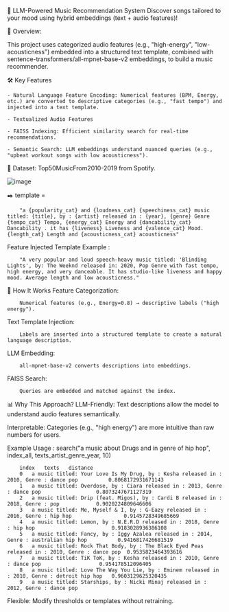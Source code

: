 🎵 LLM-Powered Music Recommendation System
Discover songs tailored to your mood using hybrid embeddings (text + audio features)!

📌 Overview: 

This project uses categorized audio features (e.g., "high-energy", "low-acousticness") embedded into a structured text template, combined with sentence-transformers/all-mpnet-base-v2 embeddings, to build a music recommender.

🛠️ Key Features

    - Natural Language Feature Encoding: Numerical features (BPM, Energy, etc.) are converted to descriptive categories (e.g., "fast tempo") and injected into a text template.

    - Textualized Audio Features

    - FAISS Indexing: Efficient similarity search for real-time recommendations.

    - Semantic Search: LLM embeddings understand nuanced queries (e.g., "upbeat workout songs with low acousticness").


📂 Dataset: Top50MusicFrom2010-2019 from Spotify.

![image](https://github.com/user-attachments/assets/38242b46-86f2-40a2-b147-462e8a8a8c3a)



✒️ template = 

        "a {popularity_cat} and {loudness_cat} {speechiness_cat} music titled: {title}, by : {artist} released in : {year}, {genre} Genre {tempo_cat} Tempo, {energy_cat} Energy and {dancability_cat} Dancability . it has {liveness} Liveness and {valence_cat} Mood. {length_cat} Length and {acousticness_cat} acousticness"
    

Feature Injected Template Example : 

        "A very popular and loud speech-heavy music titled: 'Blinding Lights', by: The Weeknd released in: 2020, Pop Genre with fast tempo, high energy, and very danceable. It has studio-like liveness and happy mood. Average length and low acousticness."


🧠 How It Works
Feature Categorization:

        Numerical features (e.g., Energy=0.8) → descriptive labels ("high energy").

Text Template Injection:

        Labels are inserted into a structured template to create a natural language description.

LLM Embedding:

        all-mpnet-base-v2 converts descriptions into embeddings.

FAISS Search:

        Queries are embedded and matched against the index.


📊 Why This Approach?
LLM-Friendly: Text descriptions allow the model to understand audio features semantically.

Interpretable: Categories (e.g., "high energy") are more intuitive than raw numbers for users.

Example Usage : 
search("a music about Drugs and in genre of hip hop", index_all, texts_artist_genre_year, 10)


        index	texts	distance
        0	a music titled: Your Love Is My Drug, by : Kesha released in : 2010, Genre : dance pop	        0.8068172931671143
        1	a music titled: Overdose, by : Ciara released in : 2013, Genre : dance pop	                0.8073247671127319
        2	a music titled: Drip (feat. Migos), by : Cardi B released in : 2018, Genre : pop	        0.9020224809646606
        3	a music titled: Me, Myself & I, by : G-Eazy released in : 2016, Genre : hip hop	                0.9145728349685669
        4	a music titled: Lemon, by : N.E.R.D released in : 2018, Genre : hip hop	                        0.9183028936386108
        5	a music titled: Fancy, by : Iggy Azalea released in : 2014, Genre : australian hip hop	        0.9416817426681519
        6	a music titled: Rock That Body, by : The Black Eyed Peas released in : 2010, Genre : dance pop	0.9535823464393616
        7	a music titled: TiK ToK, by : Kesha released in : 2010, Genre : dance pop	                0.954178512096405
        8	a music titled: Love The Way You Lie, by : Eminem released in : 2010, Genre : detroit hip hop	0.9603129625320435
        9	a music titled: Starships, by : Nicki Minaj released in : 2012, Genre : dance pop

Flexible: Modify thresholds or templates without retraining.
